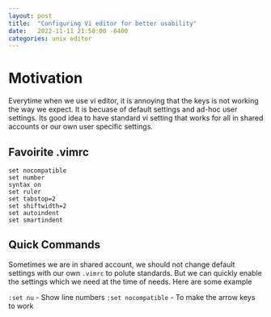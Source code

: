 ```yaml
---
layout: post
title:  "Configuring Vi editor for better usability"
date:   2022-11-11 21:58:00 -0400
categories: unix editor
---
```


# Motivation
Everytime when we use vi editor, it is annoying that the keys is not working the way we expect.
It is becuase of default settings and ad-hoc user settings. Its good idea to have standard vi setting that works for all in shared accounts or our own user specific settings.

## Favoirite .vimrc
```
set nocompatible
set number
syntax on
set ruler
set tabstop=2
set shiftwidth=2
set autoindent
set smartindent
```

## Quick Commands
Sometimes we are in shared account, we should not change default settings with our own `.vimrc` to polute standards. But we can quickly enable the settings which we need at the time of needs.
Here are some example

`:set nu` - Show line numbers
`:set nocompatible` - To make the arrow keys to work
